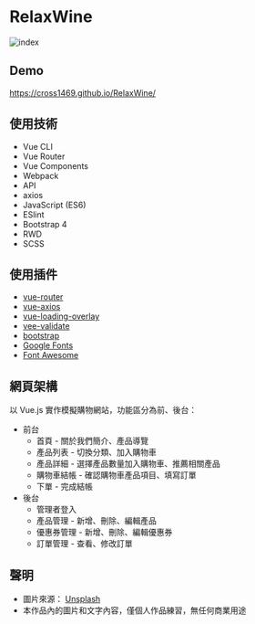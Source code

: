 # RelaxWine
![index](https://www.dropbox.com/s/cv4irj02fps9cj4/cross1469.github.io_RelaxWine_.png?dl=0)

## Demo
https://cross1469.github.io/RelaxWine/

## 使用技術
* Vue CLI
* Vue Router
* Vue Components
* Webpack
* API
* axios
* JavaScript (ES6)
* ESlint
* Bootstrap 4
* RWD
* SCSS

## 使用插件
* [vue-router](https://www.npmjs.com/package/vue-router)
* [vue-axios](https://www.npmjs.com/package/vue-axios)
* [vue-loading-overlay](https://www.npmjs.com/package/vue-loading-overlay)
* [vee-validate](https://www.npmjs.com/package/vee-validate)
* [bootstrap](https://getbootstrap.com)
* [Google Fonts](https://fonts.google.com)
* [Font Awesome](https://fontawesome.com)

## 網頁架構
以 Vue.js 實作模擬購物網站，功能區分為前、後台：
* 前台
  * 首頁 - 關於我們簡介、產品導覽
  * 產品列表 - 切換分類、加入購物車
  * 產品詳細 - 選擇產品數量加入購物車、推薦相關產品
  * 購物車結帳 - 確認購物車產品項目、填寫訂單
  * 下單 - 完成結帳
* 後台
  * 管理者登入
  * 產品管理 - 新增、刪除、編輯產品
  * 優惠券管理 - 新增、刪除、編輯優惠券
  * 訂單管理 - 查看、修改訂單

## 聲明
* 圖片來源： [Unsplash](https://unsplash.com)
* 本作品內的圖片和文字內容，僅個人作品練習，無任何商業用途
